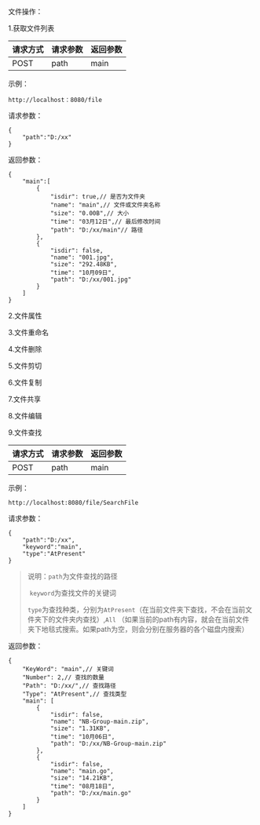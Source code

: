 文件操作：

1.获取文件列表

| 请求方式 | 请求参数 | 返回参数 |
| -------- | -------- | -------- |
| POST     | path     | main     |

示例：

`http://localhost：8080/file`

请求参数：

```{
{
	"path":"D:/xx"
}
```

返回参数：

```
{
	"main":[
		{
            "isdir": true,// 是否为文件夹
            "name": "main",// 文件或文件夹名称
            "size": "0.00B",// 大小
            "time": "03月12日",// 最后修改时间
            "path": "D:/xx/main"// 路径
        },
        {
            "isdir": false,
            "name": "001.jpg",
            "size": "292.48KB",
            "time": "10月09日",
            "path": "D:/xx/001.jpg"
        }
	]
}
```



2.文件属性

3.文件重命名

4.文件删除

5.文件剪切

6.文件复制

7.文件共享

8.文件编辑

9.文件查找

| 请求方式 | 请求参数 | 返回参数 |
| -------- | -------- | -------- |
| POST     | path     | main     |

示例：

```
http://localhost:8080/file/SearchFile
```

请求参数：

```
{
	"path":"D:/xx",
	"keyword":"main",
	"type":"AtPresent"
}
```

> 说明：`path`为文件查找的路径
>
> ​	`keyword`为查找文件的关键词
>
> ​	`type`为查找种类，分别为`AtPresent`（在当前文件夹下查找，不会在当前文件夹下的文件夹内查找）,`All`  （如果当前的path有内容，就会在当前文件夹下地毯式搜索。如果path为空，则会分别在服务器的各个磁盘内搜索）

返回参数：

```
{
    "KeyWord": "main",// 关键词
    "Number": 2,// 查找的数量
    "Path": "D:/xx/",// 查找路径
    "Type": "AtPresent",// 查找类型
    "main": [
        {
            "isdir": false,
            "name": "NB-Group-main.zip",
            "size": "1.31KB",
            "time": "10月06日",
            "path": "D:/xx/NB-Group-main.zip"
        },
        {
            "isdir": false,
            "name": "main.go",
            "size": "14.21KB",
            "time": "08月18日",
            "path": "D:/xx/main.go"
        }
    ]
}
```

